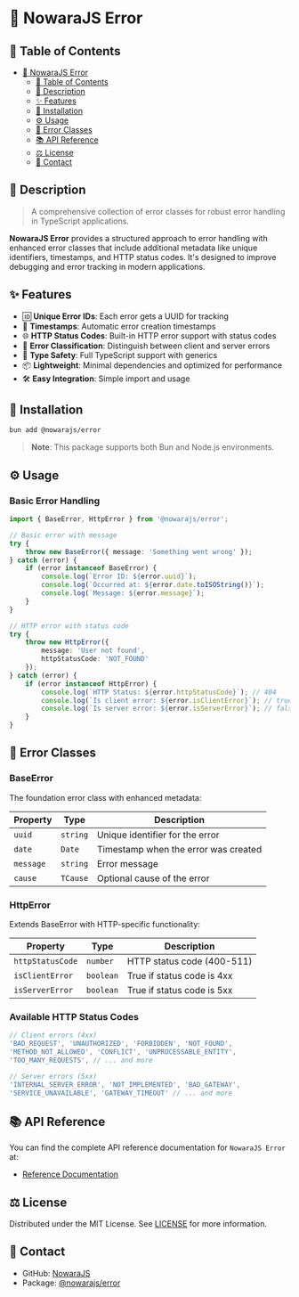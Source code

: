 # 🐞 NowaraJS Error

## 📌 Table of Contents

- [🐞 NowaraJS Error](#-nowarajs-error)
	- [📌 Table of Contents](#-table-of-contents)
	- [📝 Description](#-description)
	- [✨ Features](#-features)
	- [🔧 Installation](#-installation)
	- [⚙️ Usage](#-usage)
	- [🐞 Error Classes](#-error-classes)
	- [📚 API Reference](#-api-reference)
	- [⚖️ License](#-license)
	- [📧 Contact](#-contact)

## 📝 Description

> A comprehensive collection of error classes for robust error handling in TypeScript applications.

**NowaraJS Error** provides a structured approach to error handling with enhanced error classes that include additional metadata like unique identifiers, timestamps, and HTTP status codes. It's designed to improve debugging and error tracking in modern applications.

## ✨ Features

- 🆔 **Unique Error IDs**: Each error gets a UUID for tracking
- 📅 **Timestamps**: Automatic error creation timestamps
- 🌐 **HTTP Status Codes**: Built-in HTTP error support with status codes
- 🐞 **Error Classification**: Distinguish between client and server errors
- 🎯 **Type Safety**: Full TypeScript support with generics
- 📦 **Lightweight**: Minimal dependencies and optimized for performance
- 🛠️ **Easy Integration**: Simple import and usage

## 🔧 Installation

```bash
bun add @nowarajs/error
```

> **Note**: This package supports both Bun and Node.js environments.

## ⚙️ Usage

### Basic Error Handling

```ts
import { BaseError, HttpError } from '@nowarajs/error';

// Basic error with message
try {
	throw new BaseError({ message: 'Something went wrong' });
} catch (error) {
	if (error instanceof BaseError) {
		console.log(`Error ID: ${error.uuid}`);
		console.log(`Occurred at: ${error.date.toISOString()}`);
		console.log(`Message: ${error.message}`);
	}
}

// HTTP error with status code
try {
	throw new HttpError({
		message: 'User not found',
		httpStatusCode: 'NOT_FOUND'
	});
} catch (error) {
	if (error instanceof HttpError) {
		console.log(`HTTP Status: ${error.httpStatusCode}`); // 404
		console.log(`Is client error: ${error.isClientError}`); // true
		console.log(`Is server error: ${error.isServerError}`); // false
	}
}
```

## 🐞 Error Classes

### BaseError

The foundation error class with enhanced metadata:

| Property | Type | Description |
|----------|------|-------------|
| `uuid` | `string` | Unique identifier for the error |
| `date` | `Date` | Timestamp when the error was created |
| `message` | `string` | Error message |
| `cause` | `TCause` | Optional cause of the error |

### HttpError

Extends BaseError with HTTP-specific functionality:

| Property | Type | Description |
|----------|------|-------------|
| `httpStatusCode` | `number` | HTTP status code (400-511) |
| `isClientError` | `boolean` | True if status code is 4xx |
| `isServerError` | `boolean` | True if status code is 5xx |

### Available HTTP Status Codes

```ts
// Client errors (4xx)
'BAD_REQUEST', 'UNAUTHORIZED', 'FORBIDDEN', 'NOT_FOUND', 
'METHOD_NOT_ALLOWED', 'CONFLICT', 'UNPROCESSABLE_ENTITY', 
'TOO_MANY_REQUESTS', // ... and more

// Server errors (5xx)
'INTERNAL_SERVER_ERROR', 'NOT_IMPLEMENTED', 'BAD_GATEWAY',
'SERVICE_UNAVAILABLE', 'GATEWAY_TIMEOUT' // ... and more
```

## 📚 API Reference

You can find the complete API reference documentation for `NowaraJS Error` at:

- [Reference Documentation](https://nowarajs.github.io/error/)

## ⚖️ License

Distributed under the MIT License. See [LICENSE](./LICENSE) for more information.

## 📧 Contact

- GitHub: [NowaraJS](https://github.com/NowaraJS)
- Package: [@nowarajs/error](https://www.npmjs.com/package/@nowarajs/error)
